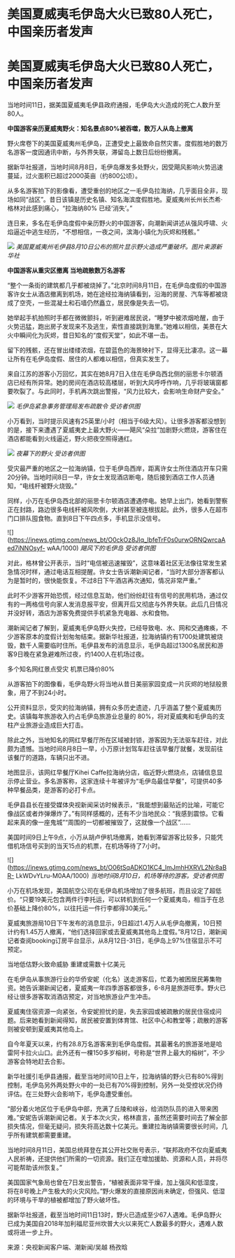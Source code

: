 # 美国夏威夷毛伊岛大火已致80人死亡，中国亲历者发声

# 美国夏威夷毛伊岛大火已致80人死亡，中国亲历者发声

当地时间11日，据美国夏威夷毛伊县政府通报，毛伊岛大火造成的死亡人数升至80人。

**中国游客亲历夏威夷野火：知名景点80%被吞噬，数万人从岛上撤离**

野火席卷下的美国夏威夷州毛伊岛，正遭受史上最致命自然灾害。度假胜地的数万名游客一度因通讯中断，与外界失联，滞留岛上数日后纷纷撤离。

据新华社报道，当地时间8月8日，毛伊岛爆发多处野火，因受飓风影响火势迅速蔓延，过火面积已超过2000英亩（约800公顷）。

从多名游客拍下的影像看，遭受重创的地区之一毛伊岛拉海纳，几乎面目全非，现场如同“战区”。昔日该镇是历史名镇、知名海滨度假胜地。夏威夷州长州长杰希·格林对此感到痛心，“拉海纳80%
已经‘消失’。”

连日来，多名在毛伊岛度假中亲历野火的中国游客，向潮新闻讲述从强风呼啸、火焰逼近中逃生经历，“不想相信，一夜之间，滨海小镇化为灰烬和残骸。”

![](https://inews.gtimg.com/news_bt/OmIgf0Rz_v4xvSSTDZilVRNcyGxuzvrcxOtnPGN0UB3GAAA/1000)
_美国夏威夷州毛伊县8月10日公布的照片显示野火造成严重破坏。图片来源新华社_

**中国游客从重灾区撤离 当地疏散数万名游客**

“整个一条街的建筑都几乎都被烧掉了。”北京时间8月11日，在毛伊岛度假的中国游客许女士从酒店撤离到机场，她在途经拉海纳镇看到，沿海的房屋、汽车等都被烧成了空壳，一些混凝土和石墙仍然矗立，居民像是失去一切。

她举起手机拍照时手都在微微颤抖，听到避难居民说，“睡梦中被浓烟呛醒，由于火势迅猛，跑出房子发现来不及逃生，索性直接跳到海里。”她难以相信，美景在大火中瞬间化为灰烬，昔日知名的“度假天堂”，如此不堪一击。

留下的残骸，还在冒出缕缕浓烟，在碧蓝色的海景映衬下，显得无比凄凉。这一幕让所有在毛伊岛度假、居住的人都难以相信，但真实发生了。

来自江苏的游客小万回忆，其实在她8月7日入住在毛伊岛西北侧的丽思卡尔顿酒店已经有所异常。她的房间在酒店较高楼层，听到大风呼呼作响，几乎将玻璃窗都要吹裂了。与此同时，手机再次跳出警报，“风力比较大，会影响生命财产安全。”

![](https://inews.gtimg.com/news_bt/OpSGdSA9tFGFw9hhqu5Y3yXt2P20nNiN1JsKmbn_JRzUIAA/1000)
_毛伊岛紧急事务管理局发布疏散令 受访者供图_

小万看到，当时提示风速有25英里/小时（相当于6级大风）。让很多游客都没想到的是，接下来遭遇了夏威夷史上最大野火——飓风“朵拉”加剧野火燃烧，游客住在酒店都能看到火线逼近，野火把夜空照得通红。

![](https://inews.gtimg.com/news_bt/Oar66U-oer45_rGecmv33QFFKP6KAjBz57bl7YyaWEungAA/1000)
_夜幕下的野火 受访者供图_

受灾最严重的地区之一拉海纳镇，位于毛伊岛西岸，距离许女士所住酒店开车只需20分钟。当地时间8日一早，许女士发现酒店断电，随后接到酒店工作人员通知，“电线杆被野火烧毁。”

同样，小万在毛伊岛西北部的丽思卡尔顿酒店遭遇停电。她早上出门，她看到警察正在封路，路边很多电线杆被风吹倒，大树甚至被连根拔起。此外，很多人在超市门口排队囤食物。直到8日下午四点多，手机显示没信号。

![](https://inews.gtimg.com/news_bt/O0ckOz8JIq_lbfeTrF0s0urwORNQwrcaAed7iNNOsyf-
wAA/1000) _飓风下的毛伊岛 受访者供图_

对此，格林曾公开表示，当时“电信被迅速摧毁”，这意味着社区无法像往常发生紧急情况时样，通过电话互相提醒。许女士告诉潮新闻记者，“当时大部分游客都认为是暂时的，很快能恢复。不过8日下午酒店再次通知，情况非常严重。”

此时不少游客开始恐慌，经过信息互助，他们纷纷赶往有信号的民用机场，通过仅有的一两格信号向家人发消息报平安，但离开后又彻底与外界失联。此后几日情况并没好转，酒店为游客免费提供手机紧急充电器、水和食物。

潮新闻记者了解到，夏威夷毛伊岛野火失控，已经导致电、水、网和交通瘫痪，不少游客原本的度假计划匆匆结束。据新华社报道，拉海纳镇约有1700处建筑被烧毁，数千人需要临时住所。毛伊县发布的消息显示，毛伊岛超过1300名居民和游客9日晚在紧急避难所过夜，约1400人在机场过夜。

多个知名网红景点受灾 机票已降价80%

从游客拍下的图像看，毛伊岛野火将当地从昔日美丽家园变成一片灰烬的地狱般景象，用了不到24小时。

公开资料显示，受灾的拉海纳镇，拥有众多历史遗迹，几乎涵盖了整个夏威夷历史。该镇每年旅游收入约占毛伊岛旅游业总量的
80%，将对夏威夷和毛伊岛的支柱产业旅游业造成巨大打击。

除此之外，当地知名的网红早餐厅所在区域被封锁，游客因为无法驱车赶往，对此颇为遗憾。当地时间8月8日一早，小万原计划驾车赶往该早餐厅就餐，发现前往该餐厅的道路，车辆只出不进。

地图显示，该网红早餐厅Kihei
Caffe拉海纳分店，临近野火燃烧点，店铺信息显示停止营业。多名游客称，这家连续十年被评为“毛伊岛最佳早餐”，可提供40多种早餐品类，是游客的必打卡点。

毛伊县县长在接受媒体央视新闻采访时候表示，“我能想到最贴近的比喻，可能它像战区或者炸弹爆炸了。”有同样感概的，还有不少当地民众：“我感到震惊。它看起来真的像一座鬼城”“周围的一切都被摧毁了，这就像一个战区”……

美国时间9日上午9点，小万从胡卢伊机场撤离，她看到滞留游客比较多，只能凭借机场信号买到的当天15点的机票，在机场等待了7小时。

![](https://inews.gtimg.com/news_bt/O06tSqADKO1KC4_lmJmhHXRVL2Nr8aBR-
LkWDvYLru-M0AA/1000) _当地时间8月10日，机场等待的游客。受访者供图_

小万在机场发现，美国航空公司在毛伊岛机场增加了很多航班，而且设定了超低价。“只要19美元包含两件行李托运，可以转机到任何一个夏威夷岛，相当于在总价基础上降价80%，以往托运一件行李都得30美元。”

夏威夷旅游局10日下午发布的消息显示，9日超过1.4万人从毛伊岛撤离，10日预计约有1.45万人撤离，“他们选择回家或去夏威夷其他岛上度假。”8月12日，潮新闻记者查阅booking订房平台显示，从8月12日-31日，毛伊岛上97%住宿显示不可预定。

当地低估野火致命威胁 重建或需数十亿美元

在毛伊岛从事旅游行业的华侨安妮（化名）送走游客后，忙着为被困居民筹集物资。她告诉潮新闻记者，夏威夷一年四季游客都很多，6-8月是旅游旺季。野火已经让很多游客取消酒店预定，对当地旅游业产生冲击。

夏威夷住宿资源一向紧张，令安妮担忧的是，失去家园或被疏散的居民住宿成问题。后来她看到新闻得知，居民被安置到体育馆、社区中心和教堂等；疏散的游客则被安顿到夏威夷其他岛上。

自今年夏天以来，约有28.8万名游客来到毛伊岛度假。其最著名的旅游圣地是哈雷阿卡拉火山口。此外还有一棵150多岁榕树，号称是“世界上最大的榕树”，不少游客会特地赶去合影。

新华社援引毛伊县通报，截至当地时间10日上午，拉海纳镇的野火已有80%得到控制，毛伊岛另外两处野火中的一处已有70%得到控制，另外一处受控状况仍待评估。在三处野火会影响下，毛伊岛遭受重创。

“部分着火地区位于毛伊岛中部，充满了丘陵和峡谷，给消防队员的进入带来困难。”安妮告诉潮新闻记者。关于本次火灾，格林直言，虽然还需要时间去了解全部损失情况，但毫无疑问，损失将高达数十亿美元。重建拉海纳镇需要很长时间，几乎所有建筑都需要重建。

当地时间8月11日，美国总统拜登在其公开社交账号表示，“联邦政府不仅向夏威夷人民祈祷，还提供他们所需的一切资源。我们正在增加援助、资源和人员，并将尽可能帮助该州恢复。”

美国国家气象局也曾在7日发出警告，“植被表面非常干燥，加上强风和低湿度，将在8号晚上产生极大的火灾风险。”野火爆发的直接原因尚未确定，但强风、低湿的环境与干旱的植被都增加了野火破坏性。

据新华社报道，截至当地时间11日13时，野火已造成至少67人遇难。毛伊岛野火已成为美国自2018年加利福尼亚州坎普大火以来死亡人数最多的野火，遇难人数或将进一步上升。

来源：央视新闻客户端、潮新闻/吴越 杨孜晗

